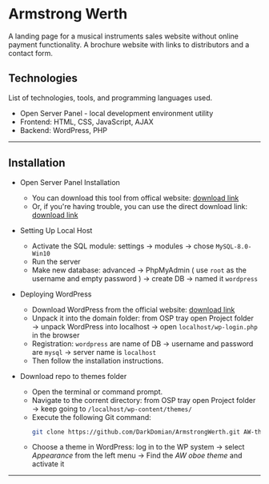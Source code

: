 # Armstrong Werth
А landing page for a musical instruments sales website without online payment functionality. A brochure website with links to distributors and a contact form.

## Technologies
List of technologies, tools, and programming languages used.
- Open Server Panel - local development environment utility
- Frontend: HTML, CSS, JavaScript, AJAX
- Backend: WordPress, PHP
***
## Installation
- Open Server Panel Installation
   - You can download this tool from offical website: [download link](https://ospanel.io/download/)
   - Or, if you're having trouble, you can use the direct download link:  [download link](https://files.ospanel.io/s/Ar5OPvicw3wUen6hhtNnLw/1711639665/open_server_panel_5_4_3_setup.exe)

- Setting Up Local Host
   - Activate the SQL module: settings → modules → chose `MySQL-8.0-Win10`
   - Run the server
   - Make new database: advanced → PhpMyAdmin ( use `root` as the username and empty password ) 
      → create DB → named it `wordpress`   

- Deploying WordPress
   - Download WordPress from the official website: [download link](https://wordpress.org/download/)
   - Unpack it into the domain folder: from OSP tray open Project folder → unpack WordPress into
      localhost → open `localhost/wp-login.php` in the browser      
   - Registration: `wordpress` are name of DB → username and password are `mysql`
      → server name is `localhost`      
   - Then follow the installation instructions.

- Download repo to themes folder
   - Open the terminal or command prompt.
   - Navigate to the corrent directory: from OSP tray open Project folder 
      → keep going to `/localhost/wp-content/themes/`   
   - Execute the following Git command:
     ```bash
     git clone https://github.com/DarkDomian/ArmstrongWerth.git AW-theme
      ```
   - Choose a theme in WordPress: log in to the WP system → select _Appearance_ from the left menu 
      → Find the _AW oboe theme_ and activate it

***
##